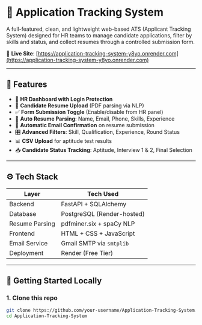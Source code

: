 # 🎯 Application Tracking System 

A full-featured, clean, and lightweight web-based ATS (Applicant Tracking System) designed for HR teams to manage candidate applications, filter by skills and status, and collect resumes through a controlled submission form.

🔗 **Live Site**: [https://application-tracking-system-y8yo.onrender.com](https://application-tracking-system-y8yo.onrender.com)

---

## 📌 Features

- 🔐 **HR Dashboard with Login Protection**
- 🧾 **Candidate Resume Upload** (PDF parsing via NLP)
- ✅ **Form Submission Toggle** (Enable/disable from HR panel)
- 📂 **Auto Resume Parsing**: Name, Email, Phone, Skills, Experience
- 📧 **Automatic Email Confirmation** on resume submission
- 🎛 **Advanced Filters**: Skill, Qualification, Experience, Round Status
- 📊 **CSV Upload** for aptitude test results
- 📥 **Candidate Status Tracking**: Aptitude, Interview 1 & 2, Final Selection

---



## ⚙️ Tech Stack

| Layer            | Tech Used                         |
|------------------|-----------------------------------|
| Backend          | FastAPI + SQLAlchemy              |
| Database         | PostgreSQL (Render-hosted)        |
| Resume Parsing   | pdfminer.six + spaCy NLP          |
| Frontend         | HTML + CSS + JavaScript           |
| Email Service    | Gmail SMTP via `smtplib`          |
| Deployment       | Render (Free Tier)                |

---

## 🚀 Getting Started Locally

### 1. Clone this repo

```bash
git clone https://github.com/your-username/Application-Tracking-System.git
cd Application-Tracking-System
